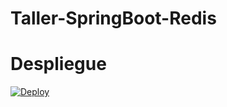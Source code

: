 # Taller-SpringBoot-Redis
# Despliegue

[![Deploy](https://www.herokucdn.com/deploy/button.svg)](https://hidden-headland-41552.herokuapp.com/)
